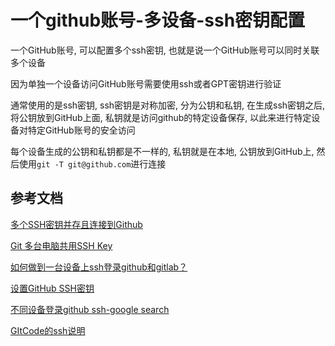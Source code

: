 # 一个github账号-多设备-ssh密钥配置

一个GitHub账号, 可以配置多个ssh密钥, 也就是说一个GitHub账号可以同时关联多个设备

因为单独一个设备访问GitHub账号需要使用ssh或者GPT密钥进行验证

通常使用的是ssh密钥, ssh密钥是对称加密, 分为公钥和私钥, 在生成ssh密钥之后, 将公钥放到GitHub上面, 私钥就是访问github的特定设备保存, 以此来进行特定设备对特定GitHub账号的安全访问

每个设备生成的公钥和私钥都是不一样的, 私钥就是在本地, 公钥放到GitHub上, 然后使用`git -T git@github.com`进行连接



## 参考文档

[多个SSH密钥并存且连接到Github](https://kangzhiheng.top/post/11-more-ssh-in-one-laptop/)

[Git 多台电脑共用SSH Key](https://blog.csdn.net/u012408797/article/details/116196831)

[如何做到一台设备上ssh登录github和gitlab？](https://juejin.cn/post/7109791281890459655)

[设置GitHub SSH密钥](https://blog.csdn.net/ahahayaa/article/details/126561691?csdn_share_tail=%7B%22type%22%3A%22blog%22%2C%22rType%22%3A%22article%22%2C%22rId%22%3A%22126561691%22%2C%22source%22%3A%22ahahayaa%22%7D)

[不同设备登录github ssh-google search](https://www.google.com/search?q=%E4%B8%8D%E5%90%8C%E8%AE%BE%E5%A4%87%E7%99%BB%E5%BD%95github+ssh&sxsrf=ALiCzsYgnY6t2Bcn13xSnnlmlcqiNP03zg%3A1672398163109&ei=U8WuY4KhBpiI4-EP3MuHiAg&ved=0ahUKEwjClr3TmKH8AhUYxDgGHdzlAYEQ4dUDCA8&uact=5&oq=%E4%B8%8D%E5%90%8C%E8%AE%BE%E5%A4%87%E7%99%BB%E5%BD%95github+ssh&gs_lcp=Cgxnd3Mtd2l6LXNlcnAQAzIECCMQJzoKCAAQRxDWBBCwA0oECEEYAEoECEYYAFDkA1jQJWDiL2gBcAF4AIABqQGIAagGkgEDMC41mAEAoAEByAEFwAEB&sclient=gws-wiz-serp)

[GItCode的ssh说明](https://gitcode.net/gitcode/help-docs/-/wikis/docs/ssh#rsa-ssh-keys)

